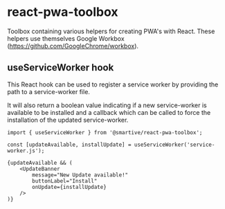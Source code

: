 # react-pwa-toolbox
Toolbox containing various helpers for creating PWA's with React.
These helpers use themselves Google Workbox (https://github.com/GoogleChrome/workbox).

## useServiceWorker hook

This React hook can be used to register a service worker by providing the path to a service-worker file.

It will also return a boolean value indicating if a new service-worker is available to be installed and a callback which can be called to force the installation of the updated service-worker.

```tsx
import { useServiceWorker } from '@smartive/react-pwa-toolbox';

const [updateAvailable, installUpdate] = useServiceWorker('service-worker.js');

{updateAvailable && (
    <UpdateBanner
        message="New Update available!"
        buttonLabel="Install"
        onUpdate={installUpdate}
    />
)}
```